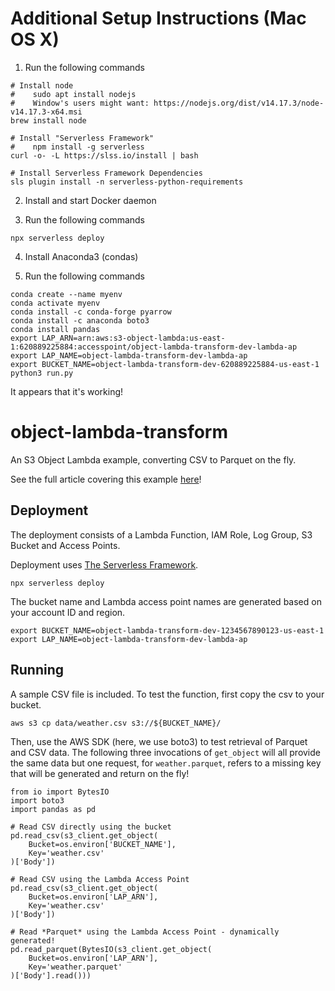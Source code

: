 # Additional Setup Instructions (Mac OS X)

1. Run the following commands
```
# Install node
#    sudo apt install nodejs
#    Window's users might want: https://nodejs.org/dist/v14.17.3/node-v14.17.3-x64.msi
brew install node 

# Install "Serverless Framework"
#    npm install -g serverless
curl -o- -L https://slss.io/install | bash

# Install Serverless Framework Dependencies
sls plugin install -n serverless-python-requirements
```

2. Install and start Docker daemon

3. Run the following commands
```
npx serverless deploy
```

4. Install Anaconda3 (condas)

5. Run the following commands

```
conda create --name myenv
conda activate myenv
conda install -c conda-forge pyarrow
conda install -c anaconda boto3
conda install pandas
export LAP_ARN=arn:aws:s3-object-lambda:us-east-1:620889225884:accesspoint/object-lambda-transform-dev-lambda-ap
export LAP_NAME=object-lambda-transform-dev-lambda-ap
export BUCKET_NAME=object-lambda-transform-dev-620889225884-us-east-1
python3 run.py
```

It appears that it's working!


# object-lambda-transform

An S3 Object Lambda example, converting CSV to Parquet on the fly.

See the full article covering this example [here](https://eoins.medium.com/using-s3-object-lambdas-to-generate-and-transform-on-the-fly-874b0f27fb84)!

## Deployment

The deployment consists of a Lambda Function, IAM Role, Log Group, S3 Bucket and Access Points.

Deployment uses [The Serverless Framework](https://serverless.com).

```
npx serverless deploy
```

The bucket name and Lambda access point names are generated based on your account ID and region.

```
export BUCKET_NAME=object-lambda-transform-dev-1234567890123-us-east-1
export LAP_NAME=object-lambda-transform-dev-lambda-ap
```

## Running

A sample CSV file is included. To test the function, first copy the csv to your bucket.

```
aws s3 cp data/weather.csv s3://${BUCKET_NAME}/
```

Then, use the AWS SDK (here, we use boto3) to test retrieval of Parquet and CSV data.
The following three invocations of `get_object` will all provide the same data but one request,
for `weather.parquet`, refers to a missing key that will be generated and return on the fly!

```
from io import BytesIO
import boto3
import pandas as pd

# Read CSV directly using the bucket
pd.read_csv(s3_client.get_object(
    Bucket=os.environ['BUCKET_NAME'],
    Key='weather.csv'
)['Body'])

# Read CSV using the Lambda Access Point
pd.read_csv(s3_client.get_object(
    Bucket=os.environ['LAP_ARN'],
    Key='weather.csv'
)['Body'])

# Read *Parquet* using the Lambda Access Point - dynamically generated!
pd.read_parquet(BytesIO(s3_client.get_object(
    Bucket=os.environ['LAP_ARN'],
    Key='weather.parquet'
)['Body'].read()))
```


